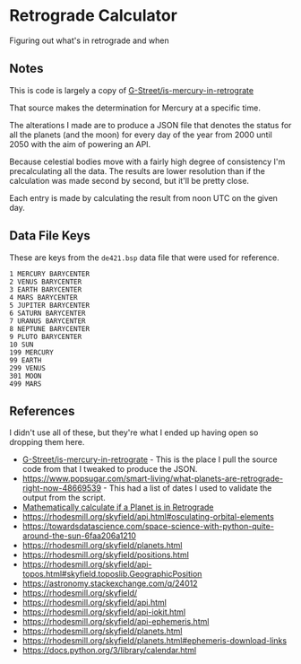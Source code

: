 # Retrograde Calculator

Figuring out what's in retrograde and when

## Notes

This is code is largely a copy of [G-Street/is-mercury-in-retrograte](https://github.com/G-Street/is-mercury-in-retrograde)

That source makes the determination for Mercury at a specific time.

The alterations I made are to produce a JSON file that denotes
the status for all the planets (and the moon) for every day of the
year from 2000 until 2050 with the aim of powering an API.

Because celestial bodies move with a fairly high degree of
consistency I'm precalculating all the data. The results are lower
resolution than if the calculation was made second by second, but
it'll be pretty close.

Each entry is made by calculating the result from noon UTC on the
given day.


## Data File Keys

These are keys from the `de421.bsp` data file that
were used for reference.

```
1 MERCURY BARYCENTER
2 VENUS BARYCENTER
3 EARTH BARYCENTER
4 MARS BARYCENTER
5 JUPITER BARYCENTER
6 SATURN BARYCENTER
7 URANUS BARYCENTER
8 NEPTUNE BARYCENTER
9 PLUTO BARYCENTER
10 SUN
199 MERCURY
99 EARTH
299 VENUS
301 MOON
499 MARS
```

## References

I didn't use all of these, but they're what I ended
up having open so dropping them here.

-   [G-Street/is-mercury-in-retrograte](https://github.com/G-Street/is-mercury-in-retrograde) - This is the place I pull the source code from that I tweaked to produce the JSON.
-   https://www.popsugar.com/smart-living/what-planets-are-retrograde-right-now-48669539 - This had a list of dates I used to validate the output from the script.
-   [Mathematically calculate if a Planet is in Retrograde](https://astronomy.stackexchange.com/q/18832)
-   https://rhodesmill.org/skyfield/api.html#osculating-orbital-elements
-   https://towardsdatascience.com/space-science-with-python-quite-around-the-sun-6faa206a1210
-   https://rhodesmill.org/skyfield/planets.html
-   https://rhodesmill.org/skyfield/positions.html
-   https://rhodesmill.org/skyfield/api-topos.html#skyfield.toposlib.GeographicPosition
-   https://astronomy.stackexchange.com/q/24012
-   https://rhodesmill.org/skyfield/
-   https://rhodesmill.org/skyfield/api.html
-   https://rhodesmill.org/skyfield/api-iokit.html
-   https://rhodesmill.org/skyfield/api-ephemeris.html
-   https://rhodesmill.org/skyfield/planets.html
-   https://rhodesmill.org/skyfield/planets.html#ephemeris-download-links
-   https://docs.python.org/3/library/calendar.html
